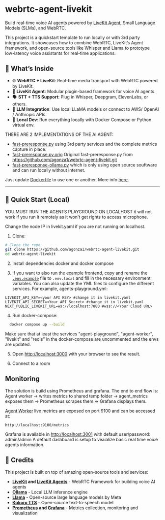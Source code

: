 # webrtc-agent-livekit

Build real-time voice AI agents powered by [LiveKit Agent](https://github.com/livekit/agents), Small Language Models (SLMs), and WebRTC.

This project is a quickstart template to run locally or with 3rd party integrations. It showcases how to combine WebRTC, LiveKit’s Agent framework, and open-source tools like Whisper and Llama to prototype low-latency voice assistants for real-time applications.

## 🧠 What’s Inside

- 🌐 **WebRTC + LiveKit**: Real-time media transport with WebRTC powered by LiveKit.
- 🤖 **LiveKit Agent**: Modular plugin-based framework for voice AI agents.
- 🗣️ **STT + TTS Support**: Plug in Whisper, Deepgram, ElevenLabs, or others.
- 💬 **LLM Integration**: Use local LLaMA models or connect to AWS/ OpenAI / Anthropic APIs.
- 🧪 **Local Dev**: Run everything locally with Docker Compose or Python virtual env.

THERE ARE 2 IMPLEMENTATIONS OF THE AI AGENT:

- [fast-preresponse.py](./agent-worker/fast-preresponse.py) using 3rd party services and the complete metrics capture in place.
- [fast-preresponse.py.orig](./agent-worker/fast-preresponse.py.orig) Original fast-preresponse.py from <https://github.com/agonza1/webrtc-agent-livekit.git>
- [fast-preresponse-ollama.py](./agent-worker/fast-preresponse-ollama.py) which is only using open source souftware and can run locally without internet.

Just update [Dockerfile](./agent-worker/Dockerfile) to use one or another. More info [here](./agent-worker/README.md).

---

## 🚀 Quick Start (Local)

YOU MUST RUN THE AGENTS PLAYGROUND ON LOCALHOST it will not work if you run it remotely as it won't get rights to access microphone.

Change the node IP in livekit.yaml if you are not running on localhost.

1. Clone:

```bash
# Clone the repo
git clone https://github.com/agonza1/webrtc-agent-livekit.git
cd webrtc-agent-livekit
```

2. Install dependencies docker and docker compose

3. If you want to also run the example frontend, copy and rename the [`.env.example`](./agents-playground/.env.example) file to `.env.local` and fill in the necessary environment variables. You can also update the YML files to configure the different services. For example, agents-playground.yml:

```
LIVEKIT_API_KEY=<your API KEY> #change it in livekit.yaml
LIVEKIT_API_SECRET=<Your API Secret> #change it in livekit.yaml
NEXT_PUBLIC_LIVEKIT_URL=ws://localhost:7880 #wss://<Your Cloud URL>
```

4. Run docker-compose:

```bash
  docker compose up --build
```

Make sure that at least the services "agent-playground", "agent-worker", "livekit" and "redis" in the docker-compose are uncommented and the envs are updated.

5. Open [http://localhost:3000](http://localhost:3000) with your browser to see the result.

6. Connect to a room

## Monitoring

The solution is build using Prometheus and grafana. The end to end flow is:
Agent worker → writes metrics to shared temp folder → agent_metrics exposes them → Prometheus scrapes them → Grafana displays them.

[Agent Worker](./agent-worker/) live metrics are exposed on port 9100 and can be accessed at:

```
http://localhost:9100/metrics
```

Grafana is available in [http://localhost:3001](http://localhost:3001) with default user/password: admin/admin
A default dashboard is setup to visualize basic real time voice agents information.

## 🙏 Credits

This project is built on top of amazing open-source tools and services:

- **[LiveKit](https://livekit.io/) and [LiveKit Agents](https://github.com/livekit/agents)** - WebRTC Framework for building voice AI agents
- **[Ollama](https://ollama.ai)** - Local LLM inference engine
- **[Llama](https://llama.meta.com/)** - Open-source large language models by Meta
- **[Kokoro TTS](https://huggingface.co/hexgrad/Kokoro-82M)** - Open-source text-to-speech model
- **[Prometheus](https://prometheus.io/) and [Grafana](https://grafana.com/)** - Metrics collection, monitoring and visualization

